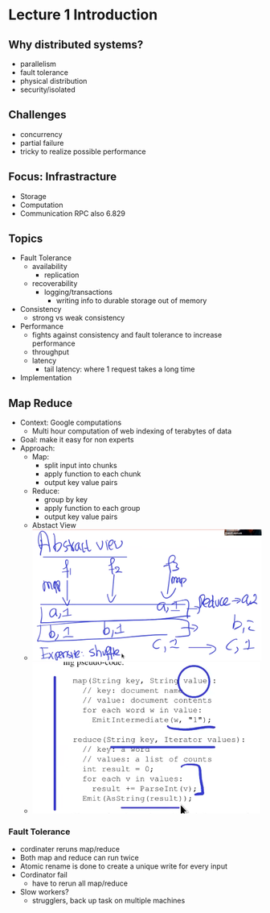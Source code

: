 # Lecture 1 Introduction

## Why distributed systems?

- parallelism
- fault tolerance
- physical distribution
- security/isolated 

## Challenges

- concurrency 
- partial failure
- tricky to realize possible performance


## Focus: Infrastracture

- Storage
- Computation
- Communication RPC also 6.829

## Topics 

- Fault Tolerance 
  - availability
    - replication
  - recoverability
    - logging/transactions 
      - writing info to durable storage out of memory
- Consistency
  - strong vs weak consistency
- Performance
  - fights against consistency and fault tolerance to increase performance
  - throughput 
  - latency
    - tail latency: where 1 request takes a long time
- Implementation

## Map Reduce

- Context: Google computations
  - Multi hour computation of web indexing of terabytes of data
- Goal: make it easy for non experts
- Approach: 
  - Map: 
    - split input into chunks
    - apply function to each chunk
    - output key value pairs
  - Reduce: 
    - group by key
    - apply function to each group
    - output key value pairs
  - Abstact View
  - ![img.png](img.png)
  - ![img_1.png](img_1.png)
  
### Fault Tolerance

- cordinater reruns map/reduce 
- Both map and reduce can run twice 
- Atomic rename is done to create a unique write for every input
- Cordinator fail
  - have to rerun all map/reduce 
- Slow workers? 
  - strugglers, back up task on multiple machines 
